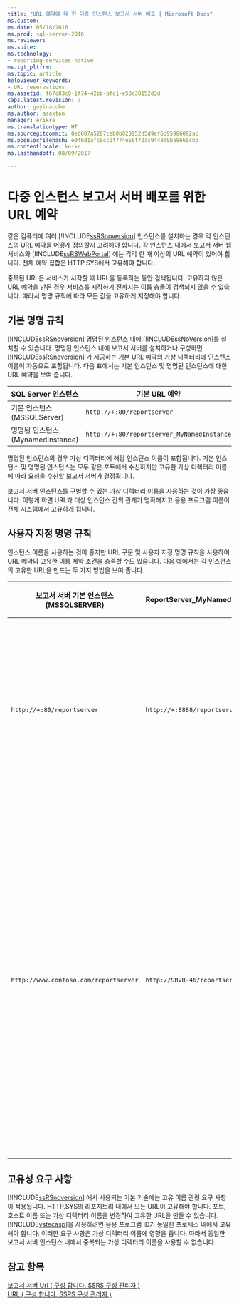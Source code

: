 ```yaml
---
title: "URL 예약에 대 한 다중 인스턴스 보고서 서버 배포 | Microsoft Docs"
ms.custom: 
ms.date: 05/18/2016
ms.prod: sql-server-2016
ms.reviewer: 
ms.suite: 
ms.technology:
- reporting-services-native
ms.tgt_pltfrm: 
ms.topic: article
helpviewer_keywords:
- URL reservations
ms.assetid: f67c83c0-1f74-42bb-bfc1-e50c38152d3d
caps.latest.revision: 7
author: guyinacube
ms.author: asaxton
manager: erikre
ms.translationtype: HT
ms.sourcegitcommit: 0eb007a5207ceb0b023952d5d9ef6d95986092ac
ms.openlocfilehash: e046d1afc8cc2f774e56f70ac9448e9ba9660cbb
ms.contentlocale: ko-kr
ms.lasthandoff: 08/09/2017

---
```

# <a name="url-reservations-for-multi-instance-report-server-deployments"></a>다중 인스턴스 보고서 서버 배포를 위한 URL 예약
  같은 컴퓨터에 여러 [!INCLUDE[ssRSnoversion](../../includes/ssrsnoversion-md.md)] 인스턴스를 설치하는 경우 각 인스턴스의 URL 예약을 어떻게 정의할지 고려해야 합니다. 각 인스턴스 내에서 보고서 서버 웹 서비스와 [!INCLUDE[ssRSWebPortal](../../includes/ssrswebportal.md)] 에는 각각 한 개 이상의 URL 예약이 있어야 합니다. 전체 예약 집합은 HTTP.SYS에서 고유해야 합니다.  
  
 중복된 URL은 서비스가 시작할 때 URL을 등록하는 동안 검색됩니다. 고유하지 않은 URL 예약을 만든 경우 서비스를 시작하기 전까지는 이름 충돌이 검색되지 않을 수 있습니다. 따라서 명명 규칙에 따라 모든 값을 고유하게 지정해야 합니다.  
  
## <a name="default-naming-conventions"></a>기본 명명 규칙  
 [!INCLUDE[ssRSnoversion](../../includes/ssrsnoversion-md.md)] 명명된 인스턴스 내에 [!INCLUDE[ssNoVersion](../../includes/ssnoversion-md.md)]를 설치할 수 있습니다. 명명된 인스턴스 내에 보고서 서버를 설치하거나 구성하면 [!INCLUDE[ssRSnoversion](../../includes/ssrsnoversion-md.md)] 가 제공하는 기본 URL 예약의 가상 디렉터리에 인스턴스 이름이 자동으로 포함됩니다. 다음 표에서는 기본 인스턴스 및 명명된 인스턴스에 대한 URL 예약을 보여 줍니다.  
  
|SQL Server 인스턴스|기본 URL 예약|  
|-------------------------|-----------------------------|  
|기본 인스턴스(MSSQLServer)|`http://+:80/reportserver`|  
|명명된 인스턴스(MynamedInstance)|`http://+:80/reportserver_MyNamedInstance`|  
  
 명명된 인스턴스의 경우 가상 디렉터리에 해당 인스턴스 이름이 포함됩니다. 기본 인스턴스 및 명명된 인스턴스는 모두 같은 포트에서 수신하지만 고유한 가상 디렉터리 이름에 따라 요청을 수신할 보고서 서버가 결정됩니다.  
  
 보고서 서버 인스턴스를 구별할 수 있는 가상 디렉터리 이름을 사용하는 것이 가장 좋습니다. 이렇게 하면 URL과 대상 인스턴스 간의 관계가 명확해지고 응용 프로그램 이름이 전체 시스템에서 고유하게 됩니다.  
  
## <a name="custom-naming-conventions"></a>사용자 지정 명명 규칙  
 인스턴스 이름을 사용하는 것이 좋지만 URL 구문 및 사용자 지정 명명 규칙을 사용하여 URL 예약의 고유한 이름 제약 조건을 충족할 수도 있습니다. 다음 예에서는 각 인스턴스의 고유한 URL을 만드는 두 가지 방법을 보여 줍니다.  
  
|보고서 서버 기본 인스턴스(MSSQLSERVER)|ReportServer_MyNamedInstance|고유성|  
|----------------------------------------------------|-----------------------------------|----------------|  
|`http://+:80/reportserver`|`http://+:8888/reportserver`|각 인스턴스가 다른 포트에서 수신합니다.|  
|`http://www.contoso.com/reportserver`|`http://SRVR-46/reportserver`|각 인스턴스가 다른 서버 이름(정규화된 도메인 이름 및 컴퓨터 이름)에 응답합니다.|  
  
## <a name="uniqueness-requirements"></a>고유성 요구 사항  
 [!INCLUDE[ssRSnoversion](../../includes/ssrsnoversion-md.md)] 에서 사용되는 기본 기술에는 고유 이름 관련 요구 사항이 적용됩니다. HTTP.SYS의 리포지토리 내에서 모든 URL이 고유해야 합니다. 포트, 호스트 이름 또는 가상 디렉터리 이름을 변경하여 고유한 URL을 만들 수 있습니다. [!INCLUDE[vstecasp](../../includes/vstecasp-md.md)]을 사용하려면 응용 프로그램 ID가 동일한 프로세스 내에서 고유해야 합니다. 이러한 요구 사항은 가상 디렉터리 이름에 영향을 줍니다. 따라서 동일한 보고서 서버 인스턴스 내에서 중복되는 가상 디렉터리 이름을 사용할 수 없습니다.  
  
## <a name="see-also"></a>참고 항목  
 [보고서 서버 Url &#40; 구성 합니다. SSRS 구성 관리자 &#41;](../../reporting-services/install-windows/configure-report-server-urls-ssrs-configuration-manager.md)   
 [URL &#40; 구성 합니다. SSRS 구성 관리자 &#41;](../../reporting-services/install-windows/configure-a-url-ssrs-configuration-manager.md)  
  
  

